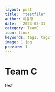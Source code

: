 ```yaml
---
layout: post
title:  "testfile"
author: 이유정
date:   2023-03-31
category: TeamC
icon: linux
keywords: tag1, tag2
image: 1.jpg
preview: 1
---
```


# Team C
test